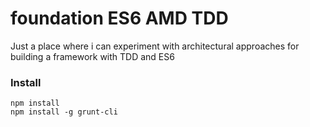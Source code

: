 # foundation ES6 AMD TDD
Just a place where i can experiment with architectural approaches for building a framework with TDD and ES6

### Install
	npm install
	npm install -g grunt-cli
